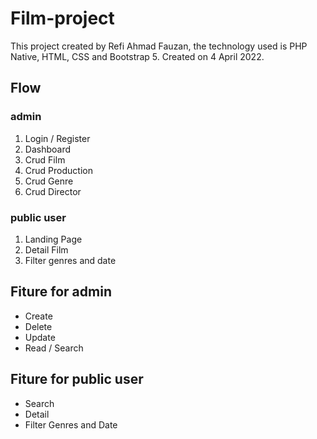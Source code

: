 # Film-project

This project created by Refi Ahmad Fauzan,
the technology used is PHP Native, HTML, CSS and Bootstrap 5.
Created on 4 April 2022.

## Flow

### admin

1.  Login / Register
2.  Dashboard
3.  Crud Film
4.  Crud Production
5.  Crud Genre
6.  Crud Director

### public user

1. Landing Page
2. Detail Film
3. Filter genres and date

## Fiture for admin

- Create
- Delete
- Update
- Read / Search

## Fiture for public user

- Search
- Detail
- Filter Genres and Date
